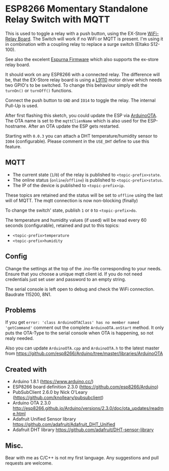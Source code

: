 # ESP8266 Momentary Standalone Relay Switch with MQTT

This is used to toggle a relay with a push button, using the EX-Store [WiFi-Relay Board](https://ex-store.de/ESP8266-WiFi-Relay-V31). The Switch will work if no WiFi or MQTT is present. I'm using it in combination with a coupling relay to replace a surge switch (Eltako S12-100).

See also the excelent [Espurna Firmware](https://bitbucket.org/xoseperez/espurna) which also supports the ex-store relay board.

It should work on any ESP8266 with a connected relay. The difference will be, that the EX-Store relay board is using a [L9110](http://www.elecrow.com/download/datasheet-l9110.pdf) motor driver which needs two GPIO's to be switched. To change this behaviour simply edit the `turnOn()` or `turnOff()` functions.

Connect the push button to `GND` and `IO14` to toggle the relay. The internal Pull-Up is used.

After first flashing this sketch, you could update the ESP via [ArduinoOTA](http://esp8266.github.io/Arduino/versions/2.3.0/doc/ota_updates/readme.html). The OTA name is set to the `mqttClienName` which is also used for the ESP-hostname. After an OTA update the ESP gets restarted.

Starting with `0.0.3` you can attach a DHT temperature/humidity sensor to `IO04` (configurable). Please comment in the `USE_DHT` define to use this feature.

## MQTT
* The current state (`1`/`0`) of the relay is published to `<topic-prefix>state`. 
* The online status (`online`/`offline`) is published to `<topic-prefix>status`. 
* The IP of the device is published to `<topic-prefix>ip`.

These topics are retained and the status will be set to `offline` using the last will of MQTT. The mqtt connection is now non-blocking (finally)

To change the switch' state, publish `1` or `0` to `<topic-prefix>do`.

The temperature and humidity values (if used) will be read every 60 seconds (configurable), retained and put to this topics:

* `<topic-prefix>temperature`
* `<topic-prefix>humidity`


## Config
Change the settings at the top of the .ino-file corresponding to your needs. Ensure that you choose a unique mqtt client id. If you do not need credentials just set user and password to an empty string.

The serial console is left open to debug and check the WiFi connection. Baudrate 115200, 8N1.

## Problems
If you get `error: 'class ArduinoOTAClass' has no member named 'getCommand'` comment out the complete `ArduinoOTA.onStart` method. It only puts the OTA-Type to the serial console when OTA is happening, so not realy needed.

Also you can update `ArduinoOTA.cpp` and `ArduinoOTA.h` to the latest master from https://github.com/esp8266/Arduino/tree/master/libraries/ArduinoOTA


## Created with
- Arduino 1.8.1 (https://www.arduino.cc/)
- ESP8266 board definition 2.3.0 (https://github.com/esp8266/Arduino)
- PubSubClient 2.6.0 by Nick O'Leary (https://github.com/knolleary/pubsubclient)
- Arduino OTA 2.3.0 http://esp8266.github.io/Arduino/versions/2.3.0/doc/ota_updates/readme.html
- Adafruit Unified Sensor library https://github.com/adafruit/Adafruit_DHT_Unified
- Adafruit DHT library https://github.com/adafruit/DHT-sensor-library

## Misc.
Bear with me as C/C++ is not my first language. Any suggestions and pull requests are welcome.
